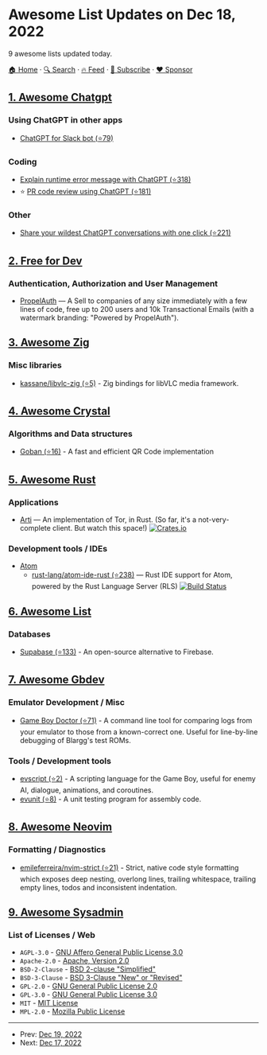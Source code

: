 # Awesome List Updates on Dec 18, 2022

9 awesome lists updated today.

[🏠 Home](/README.md) · [🔍 Search](https://www.trackawesomelist.com/search/) · [🔥 Feed](https://www.trackawesomelist.com/rss.xml) · [📮 Subscribe](https://trackawesomelist.us17.list-manage.com/subscribe?u=d2f0117aa829c83a63ec63c2f&id=36a103854c) · [❤️  Sponsor](https://github.com/sponsors/theowenyoung)



## [1. Awesome Chatgpt](/content/saharmor/awesome-chatgpt/README.md)

### Using ChatGPT in other apps

*   [ChatGPT for Slack bot (⭐79)](https://github.com/pedrorito/ChatGPTSlackBot)

### Coding

*   [Explain runtime error message with ChatGPT (⭐318)](https://github.com/shobrook/stackexplain)
*   ⭐️ [PR code review using ChatGPT (⭐181)](https://github.com/kxxt/chatgpt-action)

### Other

*   [Share your wildest ChatGPT conversations with one click (⭐221)](https://github.com/domeccleston/sharegpt)

## [2. Free for Dev](/content/ripienaar/free-for-dev/README.md)

### Authentication, Authorization and User Management

*   [PropelAuth](https://propelauth.com) — A Sell to companies of any size immediately with a few lines of code, free up to 200 users and 10k Transactional Emails (with a watermark branding: "Powered by PropelAuth").

## [3. Awesome Zig](/content/catdevnull/awesome-zig/README.md)

### Misc libraries

*   [kassane/libvlc-zig (⭐5)](https://github.com/kassane/libvlc-zig) - Zig bindings for libVLC media framework.

## [4. Awesome Crystal](/content/veelenga/awesome-crystal/README.md)

### Algorithms and Data structures

*   [Goban (⭐16)](https://github.com/soya-daizu/goban) - A fast and efficient QR Code implementation

## [5. Awesome Rust](/content/rust-unofficial/awesome-rust/README.md)

### Applications

*   [Arti](https://gitlab.torproject.org/tpo/core/arti) — An implementation of Tor, in Rust. (So far, it's a not-very-complete client. But watch this space!) [![Crates.io](https://img.shields.io/crates/v/arti.svg)](https://crates.io/crates/arti)

### Development tools / IDEs

*   [Atom](https://github.blog/2022-06-08-sunsetting-atom/)
    *   [rust-lang/atom-ide-rust (⭐238)](https://github.com/rust-lang/atom-ide-rust) — Rust IDE support for Atom, powered by the Rust Language Server (RLS) [![Build Status](https://api.travis-ci.com/rust-lang/atom-ide-rust.svg?branch=master)](https://app.travis-ci.com/grust-lang/atom-ide-rust)

## [6. Awesome List](/content/sindresorhus/awesome/README.md)

### Databases

*   [Supabase (⭐133)](https://github.com/lyqht/awesome-supabase#readme) - An open-source alternative to Firebase.

## [7. Awesome Gbdev](/content/gbdev/awesome-gbdev/README.md)

### Emulator Development / Misc

*   [Game Boy Doctor (⭐71)](https://github.com/robert/gameboy-doctor) - A command line tool for comparing logs from your emulator to those from a known-correct one. Useful for line-by-line debugging of Blargg's test ROMs.

### Tools / Development tools

*   [evscript (⭐2)](https://github.com/eievui5/evscript) - A scripting language for the Game Boy, useful for enemy AI, dialogue, animations, and coroutines.
*   [evunit (⭐8)](https://github.com/eievui5/evunit) - A unit testing program for assembly code.

## [8. Awesome Neovim](/content/rockerBOO/awesome-neovim/README.md)

### Formatting / Diagnostics

*   [emileferreira/nvim-strict (⭐21)](https://github.com/emileferreira/nvim-strict) - Strict, native code style formatting which exposes deep nesting, overlong lines, trailing whitespace, trailing empty lines, todos and inconsistent indentation.

## [9. Awesome Sysadmin](/content/awesome-foss/awesome-sysadmin/README.md)

### List of Licenses / Web

*   `AGPL-3.0` - [GNU Affero General Public License 3.0](https://www.gnu.org/licenses/agpl-3.0)
*   `Apache-2.0` - [Apache, Version 2.0](https://www.apache.org/licenses/)
*   `BSD-2-Clause` - [BSD 2-clause "Simplified"](https://opensource.org/licenses/BSD-2-Clause)
*   `BSD-3-Clause` - [BSD 3-Clause "New" or "Revised"](https://opensource.org/licenses/BSD-3-Clause)
*   `GPL-2.0` - [GNU General Public License 2.0](https://www.gnu.org/licenses/old-licenses/gpl-2.0.en.html)
*   `GPL-3.0` - [GNU General Public License 3.0](https://www.gnu.org/licenses/gpl-3.0.en.html)
*   `MIT` - [MIT License](https://opensource.org/licenses/MIT)
*   `MPL-2.0` - [Mozilla Public License](https://www.mozilla.org/MPL/2.0/index.txt)

---

- Prev: [Dec 19, 2022](/content/2022/12/19/README.md)
- Next: [Dec 17, 2022](/content/2022/12/17/README.md)